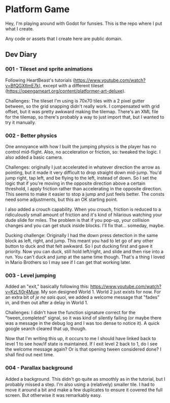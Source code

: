 Platform Game
=============

Hey, I'm playing around with Godot for funsies. This is the repo where I put what I create.

Any code or assets that I create here are public domain.

Dev Diary
---------

### 001 - Tileset and sprite animations

Following HeartBeast's tutorials (https://www.youtube.com/watch?v=BfQGXtlmE7k), except with a different tileset (https://opengameart.org/content/platformer-art-deluxe).

Challenges: The tileset I'm using is 70x70 tiles with a 2 pixel gutter between, so the grid snapping didn't really work. I compensated with grid offset, but it was pretty awkward making the tilemap. There's an XML file for the tilemap, so there's probably a way to just import that, but I wanted to try it manually.

### 002 - Better physics

One annoyance with how I built the jumping physics is the player has no control mid-flight. Also, no acceleration or friction, so: tweaked the logic. I also added a basic camera.

Challenges: originally I just accelerated in whatever direction the arrow as pointing, but it made it very difficult to drop straight down mid-jump. You'd jump right, tap left, and be flying to the left, instead of down. So I set the logic that if you're moving in the opposite direction above a certain threshold, I apply friction rather than accelerating in the opposite direction. This seems to make it easier to stop a jump and just feels better. The consts need some adjustments, but this an OK starting point.

I also added a crouch capability. When you crouch, friction is reduced to a ridiculously small amount of friction and it's kind of hilarious watching your dude slide for miles. The problem is that if you pop-up, your collision changes and you can get stuck inside blocks. I'll fix that... someday, maybe.

Ducking challenge: Originally I had the down press detection in the same block as left, right, and jump. This meant you had to let go of any other button to duck and that felt awkward. So I put ducking first and gave it priority. Now you can duck, still hold left/right, and slide and then rise into a run. You can't duck and jump at the same time though. That's a thing I loved in Mario Brothers so I may see if I can get that working later.

### 003 - Level jumping

Added an "exit," basically following this: https://www.youtube.com/watch?v=KzLfi0r4Muw. My son designed World 1. World 2 just exists for now. For an extra bit of *je ne sais quoi*, we added a welcome message that "fades" in, and then out after a delay in World 1.

Challenges: I didn't have the function signature correct for the "tween_completed" signal, so it was kind of silently failing (or maybe there was a message in the debug log and I was too dense to notice it). A quick google search cleared that up, though.

Now that I'm writing this up, it occurs to me I should have linked back to level 1 to see how/if state is maintained. If I exit level 2 back to 1, do I see the welcome message again? Or is that opening tween considered done? I shall find out next time.

### 004 - Parallax background

Added a background. This didn't go quite as smoothly as in the tutorial, but I probably missed a step. I'm also using a (relatively) smaller tile. I had to move it around a bit and make a few duplicates to ensure it covered the full screen. But otherwise it was remarkably easy.

